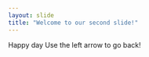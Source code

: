 ```yaml
---
layout: slide
title: "Welcome to our second slide!"
---
```

Happy day
Use the left arrow to go back!
